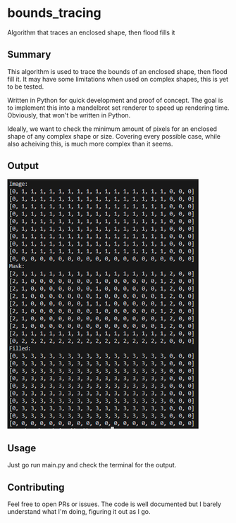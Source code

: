 # bounds_tracing

Algorithm that traces an enclosed shape, then flood fills it

## Summary

This algorithm is used to trace the bounds of an enclosed shape, then flood fill it.
It may have some limitations when used on complex shapes, this is yet to be tested.

Written in Python for quick development and proof of concept.
The goal is to implement this into a mandelbrot set renderer to speed up rendering time.
Obviously, that won't be written in Python.

Ideally, we want to check the minimum amount of pixels for an enclosed shape of any complex shape or size. Covering every possible case, while also acheiving this, is much more complex than it seems.

## Output

![Image](./Capture.PNG)

## Usage

Just go run main.py and check the terminal for the output.

## Contributing

Feel free to open PRs or issues. The code is well documented but I barely understand what I'm doing, figuring it out as I go.
